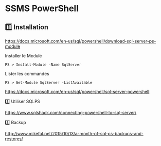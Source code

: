 # SSMS PowerShell


## :one: Installation

https://docs.microsoft.com/en-us/sql/powershell/download-sql-server-ps-module

Installer le Module

```
PS > Install-Module -Name SqlServer
```

Lister les commandes

```
PS > Get-Module SqlServer -ListAvailable
```

https://docs.microsoft.com/en-us/sql/powershell/sql-server-powershell

:two: Utiliser SQLPS

https://www.sqlshack.com/connecting-powershell-to-sql-server/

:two: Backup


http://www.mikefal.net/2015/10/13/a-month-of-sql-ps-backups-and-restores/
